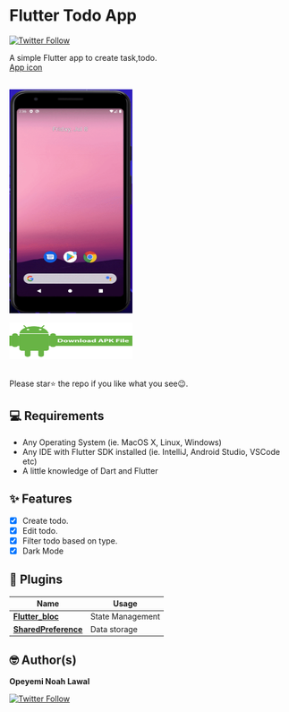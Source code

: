 # Flutter Todo App 

[![Twitter Follow](https://img.shields.io/twitter/follow/devlonoah.svg?style=social)](https://twitter.com/devlonoah)

A simple Flutter app to create task,todo.
<br>
<a href="https://drive.google.com/file/d/1jHmoJrDLpml6w9KmcvifYtMR0FCnlH5T/view?usp=sharing">App
icon</a> <br><br>


<img src="https://github.com/Devlonoah/bee_todo/blob/master/bee_todo.gif" width="220" height="400"/>

<a href="https://github.com/Devlonoah/files-apk-/blob/main/bee_todo.apk"><img src="https://github.com/Devlonoah/bee_todo/blob/master/apk_download_button.png" width="220" height="65"/></img></a>

<br> Please star⭐ the repo if you like what you see😉.

## 💻 Requirements

- Any Operating System (ie. MacOS X, Linux, Windows)
- Any IDE with Flutter SDK installed (ie. IntelliJ, Android Studio, VSCode etc)
- A little knowledge of Dart and Flutter

## ✨ Features

- [x] Create todo.
- [x] Edit todo.
- [x] Filter todo based on type.
- [x] Dark Mode

<!-- <img src="ss/mockup.png"/> -->

## 🔌 Plugins

| Name                                                    | Usage                                               |
| ------------------------------------------------------- | --------------------------------------------------- |
| [**Flutter_bloc**](https://pub.dev/packages/flutter_bloc)       | State Management                                    |
| [**SharedPreference**](https://pub.dev/packages/shared_preferences)      | Data storage
## 🤓 Author(s)

**Opeyemi Noah Lawal**

[![Twitter Follow](https://img.shields.io/twitter/follow/devlonoah.svg?style=social)](https://twitter.com/devlonoah)
